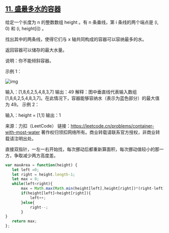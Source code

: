 ## [11. 盛最多水的容器](https://leetcode.cn/problems/container-with-most-water/)

给定一个长度为 n 的整数数组 height 。有 n 条垂线，第 i 条线的两个端点是 (i, 0) 和 (i, height[i]) 。

找出其中的两条线，使得它们与 x 轴共同构成的容器可以容纳最多的水。

返回容器可以储存的最大水量。

说明：你不能倾斜容器。

 

示例 1：

![img](https://aliyun-lc-upload.oss-cn-hangzhou.aliyuncs.com/aliyun-lc-upload/uploads/2018/07/25/question_11.jpg)

输入：[1,8,6,2,5,4,8,3,7]
输出：49 
解释：图中垂直线代表输入数组 [1,8,6,2,5,4,8,3,7]。在此情况下，容器能够容纳水（表示为蓝色部分）的最大值为 49。
示例 2：

输入：height = [1,1]
输出：1

来源：力扣（LeetCode）
链接：https://leetcode.cn/problems/container-with-most-water
著作权归领扣网络所有。商业转载请联系官方授权，非商业转载请注明出处。

直接双指针，一左一右开始找，每次挪动后都重新算面积，每次挪动值较小的那一方，争取减少两方高度差。

 ```js
var maxArea = function(height) {
    let left =0;
    let right = height.length-1;
    let max = 0;
    while(left<right){
        max = Math.max(Math.min(height[left],height[right])*(right-left),max);
        if(height[left]<height[right]){
            left++;
        }else{
            right--;
        }
}
    return max;
};
 ```


